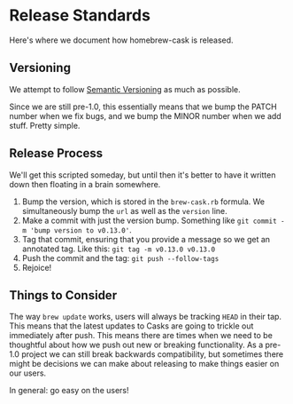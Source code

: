 # Release Standards

Here's where we document how homebrew-cask is released.

## Versioning

We attempt to follow [Semantic Versioning](http://semver.org/) as much as
possible.

Since we are still pre-1.0, this essentially means that we bump the PATCH
number when we fix bugs, and we bump the MINOR number when we add stuff. Pretty
simple.

## Release Process

We'll get this scripted someday, but until then it's better to have it written
down then floating in a brain somewhere.

1. Bump the version, which is stored in the `brew-cask.rb` formula. We
   simultaneously bump the `url` as well as the `version` line.
2. Make a commit with just the version bump. Something like `git commit -m
  'bump version to v0.13.0'`.
3. Tag that commit, ensuring that you provide a message so we get an annotated
   tag. Like this: `git tag -m v0.13.0 v0.13.0`
4. Push the commit and the tag: `git push --follow-tags`
5. Rejoice!

## Things to Consider

The way `brew update` works, users will always be tracking `HEAD` in their tap.
This means that the latest updates to Casks are going to trickle out
immediately after push. This means there are times when we need to be
thoughtful about how we push out new or breaking functionality. As a pre-1.0
project we can still break backwards compatibility, but sometimes there might
be decisions we can make about releasing to make things easier on our users.

In general: go easy on the users!
